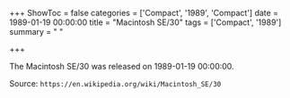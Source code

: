 +++
ShowToc = false
categories = ['Compact', '1989', 'Compact']
date = 1989-01-19 00:00:00
title = "Macintosh SE/30"
tags = ['Compact', '1989']
summary = " "

+++

The Macintosh SE/30 was released on 1989-01-19 00:00:00.

Source: `https://en.wikipedia.org/wiki/Macintosh_SE/30`
